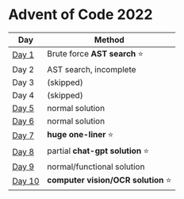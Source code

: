 # Advent of Code 2022

| Day | Method |
| ----------- | ----------- |
| [Day 1](days/1/1-1.ts)    | Brute force **AST search** ⭐ |
| Day 2                     | AST search, incomplete |
| Day 3                     | (skipped) |
| Day 4                     | (skipped) |
| [Day 5](days/5/5-1.ts)    | normal solution |
| [Day 6](days/6/6-1.ts)    | normal solution |
| [Day 7](days/7/7-one-liner.ts)    | **huge one-liner** ⭐ |
| [Day 8](days/8/8-gpt.js)    | partial **chat-gpt solution** ⭐ |
| [Day 9](days/9-1.ts)      | normal/functional solution |
| [Day 10](days/10/10-1.ts)    | **computer vision/OCR solution** ⭐ |
